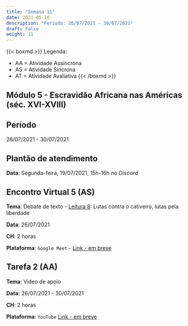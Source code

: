 ```yaml
---
title: "Semana 11"
date: 2021-05-10
description: "Período: 26/07/2021 - 30/07/2021"
draft: false
weight: 11
---
```


{{< boxmd >}}
Legenda: 
- AA = Atividade Assíncrona
- AS = Atividade Síncrona
- AT = Atividade Avaliativa
{{< /boxmd >}}

## Módulo 5 - Escravidão Africana nas Américas (séc. XVI-XVIII)

## Período

26/07/2021 - 30/07/2021

## Plantão de atendimento

**Data**: Segunda-feira, 19/07/2021, 15h-16h no *Discord*

## Encontro Virtual 5 (AS)

**Tema**: Debate de texto - [Leitura 8](): Lutas contra o cativeiro, lutas pela liberdade

**Data**: 26/07/2021

**CH**: 2 horas

**Plataforma**: `Google Meet` - [Link - em breve]()

## Tarefa 2 (AA)

**Tema**: Vídeo de apoio

**Data:**  26/07/2021 - 30/07/2021

**CH**: 2 horas

**Plataforma**: `YouTube` [Link - em breve]()

